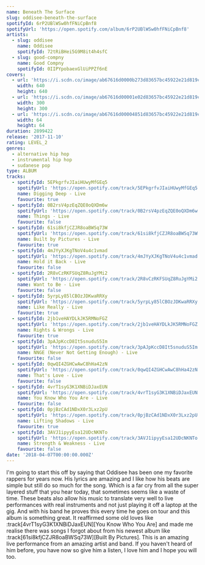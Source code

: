 ```yaml
---
name: Beneath The Surface
slug: oddisee-beneath-the-surface
spotifyId: 6rP2UBlWSw0hfFNiCpBnf8
spotifyUrl: 'https://open.spotify.com/album/6rP2UBlWSw0hfFNiCpBnf8'
artists:
  - slug: oddisee
    name: Oddisee
    spotifyId: 72tRiBHei5G9M8it4h4sfC
  - slug: good-compny
    name: Good Compny
    spotifyId: 0IIPYpobaexGlUiPPZf6nE
covers:
  - url: 'https://i.scdn.co/image/ab67616d0000b273d83657bc45922e21d819c9ad'
    width: 640
    height: 640
  - url: 'https://i.scdn.co/image/ab67616d00001e02d83657bc45922e21d819c9ad'
    width: 300
    height: 300
  - url: 'https://i.scdn.co/image/ab67616d00004851d83657bc45922e21d819c9ad'
    width: 64
    height: 64
duration: 2899422
release: '2017-11-10'
rating: LEVEL_2
genres:
  - alternative hip hop
  - instrumental hip hop
  - sudanese pop
type: ALBUM
tracks:
  - spotifyId: 5EPkgrfvJIaiHUwyMfGEq5
    spotifyUrl: 'https://open.spotify.com/track/5EPkgrfvJIaiHUwyMfGEq5'
    name: Digging Deep - Live
    favourite: true
  - spotifyId: 0B2rsV4pzEqZQE0oQXDm6w
    spotifyUrl: 'https://open.spotify.com/track/0B2rsV4pzEqZQE0oQXDm6w'
    name: Things - Live
    favourite: false
  - spotifyId: 61si8kfjCZJR8oaBWSq73W
    spotifyUrl: 'https://open.spotify.com/track/61si8kfjCZJR8oaBWSq73W'
    name: Built by Pictures - Live
    favourite: true
  - spotifyId: 4mJYyXJKgTNoV4u4c1vmad
    spotifyUrl: 'https://open.spotify.com/track/4mJYyXJKgTNoV4u4c1vmad'
    name: Hold it Back - Live
    favourite: false
  - spotifyId: 2R8vCzRKFSUqZ8RuJgYMi2
    spotifyUrl: 'https://open.spotify.com/track/2R8vCzRKFSUqZ8RuJgYMi2'
    name: Want to Be - Live
    favourite: false
  - spotifyId: 5yrpLy85lCBOzJDKwaRRXy
    spotifyUrl: 'https://open.spotify.com/track/5yrpLy85lCBOzJDKwaRRXy'
    name: Like Really - Live
    favourite: true
  - spotifyId: 2jb1veHAYDLkJK5RMNoFGZ
    spotifyUrl: 'https://open.spotify.com/track/2jb1veHAYDLkJK5RMNoFGZ'
    name: Rights & Wrongs - Live
    favourite: true
  - spotifyId: 3pAJpKccD8It5snuduS5Im
    spotifyUrl: 'https://open.spotify.com/track/3pAJpKccD8It5snuduS5Im'
    name: NNGE (Never Not Getting Enough) - Live
    favourite: false
  - spotifyId: 0qwQI4ZGHCwAwC8hHa42zN
    spotifyUrl: 'https://open.spotify.com/track/0qwQI4ZGHCwAwC8hHa42zN'
    name: That's Love - Live
    favourite: false
  - spotifyId: 4vrT1syG3K1XNBiDJaxEUN
    spotifyUrl: 'https://open.spotify.com/track/4vrT1syG3K1XNBiDJaxEUN'
    name: You Know Who You Are - Live
    favourite: false
  - spotifyId: 0pjBzCAd1NDxX0r3Lxz2pU
    spotifyUrl: 'https://open.spotify.com/track/0pjBzCAd1NDxX0r3Lxz2pU'
    name: Lifting Shadows - Live
    favourite: true
  - spotifyId: 3AVJ1ipyyEsa12UDcNKNTo
    spotifyUrl: 'https://open.spotify.com/track/3AVJ1ipyyEsa12UDcNKNTo'
    name: Strength & Weakness - Live
    favourite: false
date: '2018-04-07T00:00:00.000Z'
---
```

I'm going to start this off by saying that Oddisee has been one my favorite rappers for years
now. His lyrics are amazing and I like how his beats are simple but still do so much for the
song. Which is a far cry from all the super layered stuff that you hear today, that sometimes
seems like a waste of time. These beats also allow his music to translate very well to live
performances with real instruments and not just playing it off a laptop at the gig. And with his band
he proves this every time he goes on tour and this album is something great. It reaffirmed
some old loves like :track[4vrT1syG3K1XNBiDJaxEUN][You Know Who You Are] and made me realise there
was songs I forgot about from his newest album like :track[61si8kfjCZJR8oaBWSq73W][Built By Pictures].
This is an amazing live performance from an amazing artist and band. If you haven't heard
of him before, you have now so give him a listen, I love him and I hope you will too.
